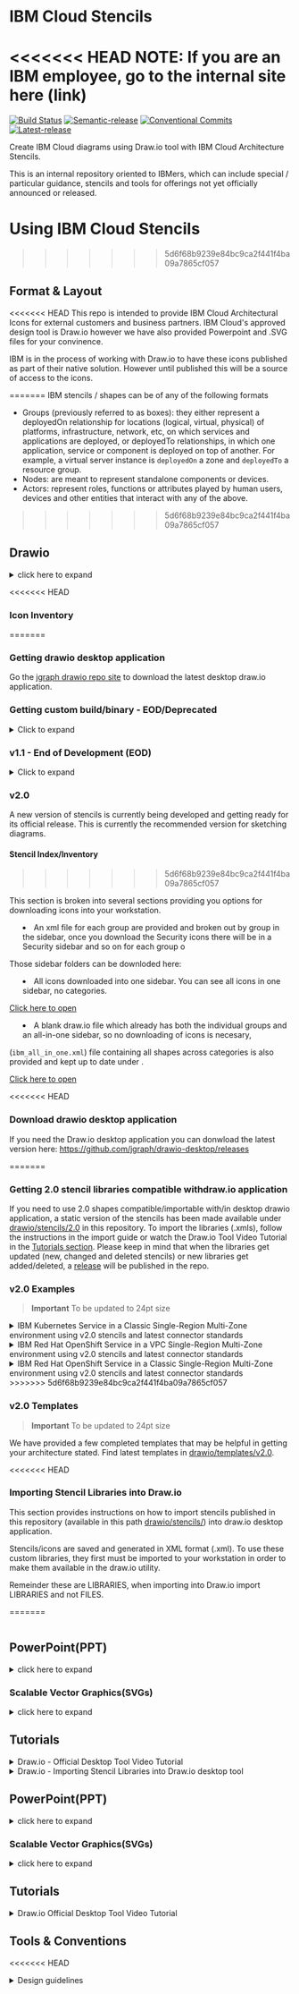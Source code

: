 # IBM Cloud Stencils

<<<<<<< HEAD
NOTE: If you are an IBM employee, go to the internal site here (link)
=======
[![Build Status](https://v3.travis.ibm.com/ibmcloud/ibm-cloud-stencils.svg?token=jfpNQnWpnpFuvGs7MeFB&branch=master)](https://v3.travis.ibm.com/github/ibmcloud/ibm-cloud-stencils) [![Semantic-release](https://img.shields.io/badge/semantic--release-e10079?label=Running&logo=semantic-release)](https://github.com/semantic-release/semantic-release) [![Conventional Commits](https://img.shields.io/badge/Conventional%20Commits-1.0.0-%23FE5196?logo=conventionalcommits&logoColor=white&label=Using%20Conventional%20Commmits)](https://conventionalcommits.org) [![Latest-release](https://shields-server.m03l6u0cqkx.eu-de.codeengine.appdomain.cloud/github/v/release/ibmcloud/ibm-cloud-stencils?label=Latest%20release&logo=github)](https://github.ibm.com/ibmcloud/ibm-cloud-stencils/releases/latest)

Create IBM Cloud diagrams using Draw.io tool with IBM Cloud Architecture Stencils.  

This is an internal repository oriented to IBMers, which can include special / particular guidance, stencils and tools for offerings not yet officially announced or released.

# Using IBM Cloud Stencils
>>>>>>> 5d6f68b9239e84bc9ca2f441f4ba09a7865cf057

## Format & Layout

<<<<<<< HEAD
This repo is intended to provide IBM Cloud Architectural Icons for external customers and business partners.  IBM Cloud's approved design tool is Draw.io however we have also provided Powerpoint and .SVG files for your convinence.

IBM is in the process of working with Draw.io to have these icons published as part of their native solution.  However until published this will be a source of access to the icons.


=======
IBM stencils / shapes can be of any of the following formats
- Groups (previously referred to as boxes): they either represent a deployedOn relationship for locations (logical, virtual, physical) of platforms, infrastructure, network, etc, on which services and applications are deployed, or deployedTo relationships, in which one application, service or component is deployed on top of another. For example, a virtual server instance is `deployedOn` a zone and `deployedTo` a resource group.
- Nodes: are meant to represent standalone components or devices.
- Actors: represent roles, functions or attributes played by human users, devices and other entities that interact with any of the above.
>>>>>>> 5d6f68b9239e84bc9ca2f441f4ba09a7865cf057

## Drawio

<details><summary>click here to expand<summary>
<p>

<<<<<<< HEAD
### Icon Inventory
=======
### Getting drawio desktop application


Go the [jgraph drawio repo site](https://github.com/jgraph/drawio-desktop/releases) to download the latest desktop draw.io application.

### Getting custom build/binary - EOD/Deprecated

<details><summary>Click to expand</summary>
<p>

> **Warning**
Only use these if planning on rendering/opening an older/existing file created with them.

The usage of these is no longer recommended, however they are still kept in this repo for backwards compatibility to render 2.0 diagrams created with them.

Download the zip/dmg and extract the binary by going to one of the following:

- [v30.2.45 beta2](https://github.ibm.com/ibmcloud/ibm-cloud-stencils/releases/tag/v30.2.45-ibm2beta2)

- [v20.0.028 beta1](https://github.ibm.com/ibmcloud/ibm-cloud-stencils/releases/tag/v20.0.28-ibm2beta)

The builds contain some additional features not available in the [draw.io application](https://github.com/jgraph/drawio-desktop/releases). In addition, stencil libraries can be easily imported all by doing the following:

* Open application/binary and click on "+ More Shapes" in the bottom left panel.
* Scroll down and select/check "IBM" or the respective libraries ("IBM Cloud", "IBM Core", "IBM Industry", etc.) if using [Beta 1 - Deprecated](https://github.ibm.com/ibmcloud/ibm-cloud-stencils/releases/tag/v20.0.28-ibm2beta) .
* Click "Apply" to finish.

</p>
</details>

### v1.1 - End of Development (EOD)

<details><summary>Click to expand</summary>
<p>

Version 1.1 refers to an extension of legacy (1.0) IBM stencils already available in the drawio application, some of which were either enhanced or replaced. Version 1.1 is being replaced/superseded by [2.0](#v20) and is no longer being developed/maintained. 1.0 is only recommended if you still have the need to stay with 1.1 and are unable find shapes in 1.1 libraries.

Icons/stencils consist of two set of libraries:
- [X] [Architecture Icons](https://www.ibm.com/cloud/architecture/architectures/edit) which represent IBM Cloud specific and non-cloud specific components organized and categorized by type, function and color. Architecture icons are available in this [path](/drawio/stencils/1.1%20-%20EOD)


#### v1.1 Examples

<details><summary>IBM VPC Diagram using latest v1.1 stencils and connector standards</summary>
<img src="/images/ibm_vpc_architecture_simple.png">
</details>

#### v1.1 Templates

Find latest templates in [drawio/templates/v1.1 - EOD](drawio/templates/v1.1%20-%20EOD)

</p>
</details>

### v2.0

A new version of stencils is currently being developed and getting ready for its official release. This is currently the recommended version for sketching diagrams.

#### Stencil Index/Inventory
>>>>>>> 5d6f68b9239e84bc9ca2f441f4ba09a7865cf057

This section is broken into several sections providing you options for downloading icons into your workstation. 

* An xml file for each group are provided and broken out by group in the sidebar, once you download the Security icons there will be in a Security sidebar and so on for each group o
<p>
<p>Those sidebar folders can be downloded here:


* All icons downloaded into one sidebar.  You can see all icons in one sidebar, no categories.


[Click here to open](drawio/stencils/2.0/Index.tsv)
  

* A blank draw.io file which already has both the individual groups and an all-in-one sidebar, so no downloading of icons is necesary, 

 (`ibm_all_in_one.xml`) file containing all shapes across categories is also provided and kept up to date under .

[Click here to open](drawio/stencils/2.0/Index.tsv)

<<<<<<< HEAD
### Download drawio desktop application

If you need the Draw.io desktop application you can donwload the latest version here: 
https://github.com/jgraph/drawio-desktop/releases


=======

### Getting 2.0 stencil libraries compatible withdraw.io application

If you need to use 2.0 shapes compatible/importable with/in desktop drawio application, a static version of the stencils has been made available under [drawio/stencils/2.0](/drawio/stencils/2.0) in this repository. To import the libraries (.xmls), follow the instructions in the import guide or watch the Draw.io Tool Video Tutorial in the [Tutorials section](#tutorials). Please keep in mind that when the libraries get updated (new, changed and deleted stencils) or new libraries get added/deleted, a [release](https://github.ibm.com/ibmcloud/ibm-cloud-stencils/releases) will be published in the repo.


[^1]: :information_source: **Important:** For diagrams to be hosted in governed content and/or public facing documents, official repositories and sites, the desktop [draw.io application](#getting-desktop-drawio) is the recommended tool for sketching diagrams.

### v2.0 Examples

> **Important**
To be updated to 24pt size

<details><summary>IBM Kubernetes Service in a Classic Single-Region Multi-Zone environment using v2.0 stencils and latest connector standards</summary>

  ![](images/v2.0/Static/IKS_SR_MZ_Classic.svg)
</details>
<details><summary>IBM Red Hat OpenShift Service in a VPC Single-Region Multi-Zone environment using v2.0 stencils and latest connector standards</summary>

  ![](images/v2.0/Static/ROKS_SR_MZ_VPC.svg)
</details>
<details><summary>IBM Red Hat OpenShift Service in a Classic Single-Region Multi-Zone environment using v2.0 stencils and latest connector standards</summary>

  ![](images/v2.0/Static/ROKS_SR_MZ_Classic.svg)
</details>
>>>>>>> 5d6f68b9239e84bc9ca2f441f4ba09a7865cf057

### v2.0 Templates

> **Important**
To be updated to 24pt size

We have provided a few completed templates that may be helpful in getting your architecture stated. Find latest templates in [drawio/templates/v2.0](/drawio/templates/v2.0).

<<<<<<< HEAD
### Importing Stencil Libraries into Draw.io 

This section provides instructions on how to import stencils published in this repository (available in this path [drawio/stencils/](/drawio/stencils)) into draw.io desktop application.<p>

Stencils/icons are saved and generated in XML format (.xml). To use these custom libraries, they first must be imported to your workstation in order to make them available in the draw.io utility. 

<p>Remeinder these are LIBRARIES, when importing into Draw.io import LIBRARIES and not FILES.
 
=======
</details>

## PowerPoint(PPT)

<details><summary>click here to expand</summary>

> **Important**
To be updated soon

Link to [folder](/powerpoint) 

</details>

### Scalable Vector Graphics(SVGs)

<details><summary>click here to expand</summary>

> **Important**
To be updated soon

Link to [folder](/svg) 

</details>

## Tutorials

<details><summary>Draw.io - Official Desktop Tool Video Tutorial</summary>
<p>

https://media.github.ibm.com/user/94907/files/154fd6d3-573a-4c14-a7ba-25ff57c3c821

 
</p>
</details>

<details><summary>Draw.io - Importing Stencil Libraries into Draw.io desktop tool</summary>
<p>

This section provides instructions on how to import stencils published in this repository (available in this path [drawio/stencils/2.0](/drawio/stencils/2.0)) into draw.io desktop application.
Stencils/icons are added and grouped using libraries, the libraries can contain one or several stencils, these are saved and generated in XML format (.xml). To use these these custom libraries, they first must be imported in order to make them available in the draw.io utility/tool. Remember that only desktop drawio application (as opposed to the [online counterpart](https://app.diagrams.net/))is authorized for IBM internal diagrams.

[^3]: :warning: Please note that the following All-in-one options have been made available:

- All-in-one (`ibm_all_in_one.xml`) importable file containing all stencils/shapes is now provided for v2.0 in this directory [drawio/stencils/2.0](/drawio/stencils/2.0).

- If getting started with draw.io, All-in-one (`v2.0.0-all-in-one-stencils.drawio`) double-clickable file containing all stencils/shapes is now provided for v2.0 in this directory [drawio/stencils](/drawio/stencils/2.0)
>>>>>>> 5d6f68b9239e84bc9ca2f441f4ba09a7865cf057

### Import Guides
Here are the instructions on how to download the .xml library files into your workstation.

<details><summary>Import using Github Clone (Recommended)</summary>
<p>

### Prerequistes

- A [GitHub.ibm.com enterprise active account](https://github.ibm.com/).
- Git [CLI](https://gist.github.com/derhuerst/1b15ff4652a867391f03) or [GitHub Desktop](https://desktop.github.com/).
- An [SSH Key associated](https://docs.github.com/en/authentication/connecting-to-github-with-ssh/adding-a-new-ssh-key-to-your-github-account) to the github.com account if using CLI.
 
### Option 1 - GitHub Desktop Instructions

<details><summary>Click here to expand</summary>

- Sign into [github.ibm.com](https://github.ibm.com).
- In the main [page](https://github.ibm.com/ibmcloud/ibm-cloud-stencils), click the **Clone or download** button, select on **Open in Desktop**, wait for the prompt and select/confirm launching the link using GitHub Desktop application. Confirm directory where repository will be cloned:

  ![](images/CloningUsingGHD.png)

  Click on **Clone** and wait for process to complete.

- Open the desktop [Draw.io application](https://github.com/jgraph/drawio-desktop/releases) in your computer or open [draw.io](https://www.draw.io/) in your browser.

- Select **Create New Diagram**, then click **Create**.

  <details><summary>If importing one library (.xml) at time</summary>
  <p>

  - Click on **File > Open Library**, browse your drawio folder in your cloned/local  directory and select the XML file, then click on **Open**. Repeat for every additional XML file you wish to import.

  - Confirm library or libraries are visible in the left panel:

    ![](images/ImportedLibraries.png)
  </details>
  <details><summary>If importing all libraries (.xmls) at the same time</summary>
  <p>

  - Go to `Extras`, then click `Configuration`
  - Hit `Preferences`
  - Edit the `customLibraries` block section to include the path to all the    XML files, see [default OS configurations](#default-configurations) below
  - click `Apply` and restart to refresh the changes.
  - Confirm library or libraries are visible in the left panel
     ![](images/ImportedLibraries.png)

  </details>

</details>



### Option 2 - GitHub CLI Instructions

<details><summary>Click here to expand</summary>

- Sign into [github.ibm.com](https://github.ibm.com).
- While in the main [page](https://github.ibm.com/ibmcloud/ibm-cloud-stencils), click the **Clone or download** button, select on **Use SSH** if not already selected (**Use HTTPS** will be displayed) and then copy the link using the copy symbol:

  ![](images/UseSSH.png)

- CD to directory where you wish to clone this repository.

- Clone the repository using **git clone** syntax using the previously copied ssh link:

  ```
  $ git clone git@github.ibm.com:ibmcloud/ibm-cloud-stencils.git
  Cloning into 'ibm-cloud-stencils'...
  Enter passphrase for key '/Users/youruserid/.ssh/id_rsa': 
  ```
- Enter the passphrase of your SSH key.

- Confirm repository was successfully cloned, the CLI should display something like this:

  ```
  remote: Enumerating objects: 58893, done.
  remote: Total 58893 (delta 0), reused 0 (delta 0), pack-reused 58893
  Receiving objects: 100% (58893/58893), 185.09 MiB | 5.01 MiB/s, done.
  Resolving deltas: 100% (18944/18944), done.
  $ 
  ```
  <details><summary>If importing one library (.xml) at time</summary>
  <p>

  - Click on **File > Open Library**, browse your drawio folder in your cloned/local  directory and select the XML file, then click on **Open**. Repeat for every additional XML file you wish to import.

  - Confirm library or libraries are visible in the left panel:

    ![](images/ImportedLibraries.png)
  </details>
  <details><summary>If importing all libraries (.xmls) at the same time</summary>
  <p>

  - Go to `Extras`, then click `Configuration`
  - Hit `Preferences`
  - Edit the `customLibraries` block section to include the path to all the    XML files, see default OS configurations below
  - click `Apply` and restart to refresh the changes.
  - Confirm library or libraries are visible in the left panel
     ![](images/ImportedLibraries.png)

</details>

#### Default configurations:
:exclamation: **Important**: stencils must be in reverse order in JSON to load in alphabetical order in drawio desktop.

- #### 1. Default drawio desktop preferences file for macOS:

    <details><summary>Click here to see code snippet</summary>
    
    ```json
    {
      "language": "",
      "configVersion": null,
      "customFonts": [],
      "libraries": "general;uml;er;bpmn;flowchart;basic;arrows2",
      "customLibraries": [
        "S/REPLACE_WITH_YOUR_PATH/ibm-cloud-stencils/drawio/stencils/2.0/ibm_uml_relationships.xml",
        "S/REPLACE_WITH_YOUR_PATH/ibm-cloud-stencils/drawio/stencils/2.0/ibm_sequence_numbers.xml",
        "S/REPLACE_WITH_YOUR_PATH/ibm-cloud-stencils/drawio/stencils/2.0/ibm_core_storage.xml",
        "S/REPLACE_WITH_YOUR_PATH/ibm-cloud-stencils/drawio/stencils/2.0/ibm_core_security_devices.xml",
        "S/REPLACE_WITH_YOUR_PATH/ibm-cloud-stencils/drawio/stencils/2.0/ibm_core_security.xml",
        "S/REPLACE_WITH_YOUR_PATH/ibm-cloud-stencils/drawio/stencils/2.0/ibm_core_network_devices.xml",
        "S/REPLACE_WITH_YOUR_PATH/ibm-cloud-stencils/drawio/stencils/2.0/ibm_core_network.xml",
        "S/REPLACE_WITH_YOUR_PATH/ibm-cloud-stencils/drawio/stencils/2.0/ibm_core_management.xml",
        "S/REPLACE_WITH_YOUR_PATH/ibm-cloud-stencils/drawio/stencils/2.0/ibm_core_groups_security.xml",
        "S/REPLACE_WITH_YOUR_PATH/ibm-cloud-stencils/drawio/stencils/2.0/ibm_core_groups_network.xml",
        "S/REPLACE_WITH_YOUR_PATH/ibm-cloud-stencils/drawio/stencils/2.0/ibm_core_groups_locations.xml",
        "S/REPLACE_WITH_YOUR_PATH/ibm-cloud-stencils/drawio/stencils/2.0/ibm_core_groups_containers.xml",
        "S/REPLACE_WITH_YOUR_PATH/ibm-cloud-stencils/drawio/stencils/2.0/ibm_core_groups_compute.xml",
        "S/REPLACE_WITH_YOUR_PATH/ibm-cloud-stencils/drawio/stencils/2.0/ibm_core_groups_actors.xml",
        "S/REPLACE_WITH_YOUR_PATH/ibm-cloud-stencils/drawio/stencils/2.0/ibm_core_groups.xml",
        "S/REPLACE_WITH_YOUR_PATH/ibm-cloud-stencils/drawio/stencils/2.0/ibm_core_devops.xml",
        "S/REPLACE_WITH_YOUR_PATH/ibm-cloud-stencils/drawio/stencils/2.0/ibm_core_data.xml",
        "S/REPLACE_WITH_YOUR_PATH/ibm-cloud-stencils/drawio/stencils/2.0/ibm_core_compute_devices.xml",
        "S/REPLACE_WITH_YOUR_PATH/ibm-cloud-stencils/drawio/stencils/2.0/ibm_core_compute_containers.xml",
        "S/REPLACE_WITH_YOUR_PATH/ibm-cloud-stencils/drawio/stencils/2.0/ibm_core_compute.xml",
        "S/REPLACE_WITH_YOUR_PATH/ibm-cloud-stencils/drawio/stencils/2.0/ibm_core_applications.xml",
        "S/REPLACE_WITH_YOUR_PATH/ibm-cloud-stencils/drawio/stencils/2.0/ibm_core_actors_users.xml",
        "S/REPLACE_WITH_YOUR_PATH/ibm-cloud-stencils/drawio/stencils/2.0/ibm_core_actors_locations.xml",
        "S/REPLACE_WITH_YOUR_PATH/ibm-cloud-stencils/drawio/stencils/2.0/ibm_core_actors_devices.xml",
        "S/REPLACE_WITH_YOUR_PATH/ibm-cloud-stencils/drawio/stencils/2.0/ibm_cloud_storage_devices.xml",
        "S/REPLACE_WITH_YOUR_PATH/ibm-cloud-stencils/drawio/stencils/2.0/ibm_cloud_storage.xml",
        "S/REPLACE_WITH_YOUR_PATH/ibm-cloud-stencils/drawio/stencils/2.0/ibm_cloud_security.xml",
        "S/REPLACE_WITH_YOUR_PATH/ibm-cloud-stencils/drawio/stencils/2.0/ibm_cloud_paks.xml",
        "S/REPLACE_WITH_YOUR_PATH/ibm-cloud-stencils/drawio/stencils/2.0/ibm_cloud_network_devices.xml",
        "S/REPLACE_WITH_YOUR_PATH/ibm-cloud-stencils/drawio/stencils/2.0/ibm_cloud_network.xml",
        "S/REPLACE_WITH_YOUR_PATH/ibm-cloud-stencils/drawio/stencils/2.0/ibm_cloud_management.xml",
        "S/REPLACE_WITH_YOUR_PATH/ibm-cloud-stencils/drawio/stencils/2.0/ibm_cloud_groups_security.xml",
        "S/REPLACE_WITH_YOUR_PATH/ibm-cloud-stencils/drawio/stencils/2.0/ibm_cloud_groups_network.xml",
        "S/REPLACE_WITH_YOUR_PATH/ibm-cloud-stencils/drawio/stencils/2.0/ibm_cloud_groups_locations.xml",
        "S/REPLACE_WITH_YOUR_PATH/ibm-cloud-stencils/drawio/stencils/2.0/ibm_cloud_groups.xml",
        "S/REPLACE_WITH_YOUR_PATH/ibm-cloud-stencils/drawio/stencils/2.0/ibm_cloud_data_databases.xml",
        "S/REPLACE_WITH_YOUR_PATH/ibm-cloud-stencils/drawio/stencils/2.0/ibm_cloud_compute_devices.xml",
        "S/REPLACE_WITH_YOUR_PATH/ibm-cloud-stencils/drawio/stencils/2.0/ibm_cloud_compute.xml",
        "S/REPLACE_WITH_YOUR_PATH/ibm-cloud-stencils/drawio/stencils/2.0/ibm_cloud_applications.xml",
        "S/REPLACE_WITH_YOUR_PATH/ibm-cloud-stencils/drawio/stencils/2.0/ibm_all_in_one.xml",
        "S/REPLACE_WITH_YOUR_PATH/ibm-cloud-stencils/drawio/stencils/2.0/3rd Party Products.xml"
      ],
      "plugins": [],
      "recentColors": [],
      "formatWidth": "240",
      "createTarget": false,
      "pageFormat": {
        "x": 0,
        "y": 0,
        "width": 827,
        "height": 1169
      },
      "search": true,
      "showStartScreen": true,
      "gridColor": "#d0d0d0",
      "darkGridColor": "#424242",
      "autosave": false,
      "resizeImages": null,
      "openCounter": 1,
      "version": 18,
      "unit": 1,
      "isRulerOn": false,
      "ui": ""
    }
    ```   
    
   
    
    
    </details>


</p>
</details>

<details><summary>Import using Download Zip</summary>
<p>

- To download all contents of the repository, navigate to the main [page](README.md), click the **Clone or download** button and then select **Download ZIP**. Alternatively, if downloading a specific version/release, go the [releases page](https://github.ibm.com/ibmcloud/ibm-cloud-stencils/releases), select the one needed and hit the `source code (zip)` button.

- Go to your downloads directory and extract the ZIP file contents and access the folder called **drawio**, it should be located in the following path:

  `YourDownloadsDirectory/ibm-cloud-stencils-master/drawio`

- Confirm XML file(s) you wish to import are visible inside the the drawio folder in your downloads directory:

![](/images/ConfirmXMLfiles.png)

- Open the desktop [Draw.io application](https://github.com/jgraph/drawio-desktop/releases) in your computer or open [draw.io](https://www.draw.io/) in your browser.

- Select **Create New Diagram**, then click **Create**.

- Click on **File > Open Library**, browse your drawio folder in your downloads directory and select the XML file, then click on **Open**. Repeat for every additional XML file you wish to import.

- Confirm library or libraries are visible in the left panel:

  ![](images/ImportedLibraries.png)

  If you run into issues, please use Github Clone approach (below)
</p>
</details>
<<<<<<< HEAD

</details>

## PowerPoint(PPT)

<details><summary>click here to expand</summary>

This kit is built using the IBM presentation template, and is meant for creating IT architecture diagrams using the SDS metamodel, but it can be used as a starting point for other types of technical diagrams

Link to [folder](/powerpoint) 

</details>

### Scalable Vector Graphics(SVGs)

<details><summary>click here to expand</summary>

.svg icons have been added for use with other design tools:

Link to [folder](/svg) 

</details>

## Tutorials

<details><summary>Draw.io Official Desktop Tool Video Tutorial</summary>
<p>



https://media.github.ibm.com/user/94907/files/154fd6d3-573a-4c14-a7ba-25ff57c3c821




=======
>>>>>>> 5d6f68b9239e84bc9ca2f441f4ba09a7865cf057
 
</p>
</details>

## Tools & Conventions


<<<<<<< HEAD
<details><Summary> Design guidelines</summary>
<p>



IBM stencils / shapes can be of any of the following formats
- Groups either represent a deployedOn relationship for locations (logical, virtual, physical) of platforms, infrastructure, network, etc, on which services and applications are deployed, or deployedTo relationships, in which one application, service or component is deployed on top of another. For example, a virtual server instance is `deployedOn` a zone and `deployedTo` a resource group.
=======
<details><summary>Draw.io</summary>
<p>

**NOTE: For IBM internal designs/diagrams, you must use the desktop application (2.) to create or edit a diagram. The draw.io/diagrams.net web application (1.) is only approved for public designs that contain no forward-looking material**
1. To use the IBM Stencils on draw.io in your browser: https://draw.io/?libs=ibm
2. To use the IBM Stencils on the [draw.io desktop application](https://github.com/jgraph/drawio-desktop/releases) follow [above instructions](#importing-stencil-libraries-into-drawio) for importing stencil libraries (.xml files)

</p>
</details>

<details><summary>Metadata header</summary>
<p>

As outlined in [section](#v20), diagrams in 2.0 version can be created by using either the official/native desktop drawio application or the temporary/custom binary build/tool. To help users and teams consuming diagrams, it is highly recommended to include the metadata header/page to indicate the right flavor and version of stencils used and ensure proper software/tooling is selected/downloaded when further editing is needed. The header will also help keep track of updates in the diagram.

Below you will find an example when using static libraries:

![](images/Metadata.png)

The recommended options/combinations for the interesting fields are:

### If using [desktop drawio](#compatible-with-official-drawio-application-1)
| File Format | Stencils Source/Version|
|-|-|
| `Desktop drawio` | `Static 2.0 Libraries / vXY` |


### If using temporary/custom build
>>>>>>> 5d6f68b9239e84bc9ca2f441f4ba09a7865cf057

- Nodes: which are meant to represent standalone components or devices.

<<<<<<< HEAD
- Actors: represent roles, functions or attributes played by human users, devices and other entities that interact with any of the above
=======

When using build, `vXY` ideally would indicate pre-release version that used. For example [v30.2.56](https://github.ibm.com/ibmcloud/ibm-cloud-stencils/releases/tag/v30.2.56-ibm2beta2), if using desktop drawio, vXY would indicate [release/tag number](https://github.ibm.com/ibmcloud/ibm-cloud-stencils/releases), for example [v1.5.0](https://github.ibm.com/ibmcloud/ibm-cloud-stencils/releases/tag/v1.5.0).

Templates with the above metadata table are available as follows:
- `Metadata.xml`: for using in new/existing diagrams created in both desktop drawio and build. Available in [drawio/templates/v2.0](/drawio/templates/v2.0)
- `Metadata build template.drawio`: for using in new diagrams created in build. Available under [drawio/templates/v2.0/Using Build](/drawio/templates/v2.0/Using%20Build)
- `Metadata static template.drawio`: for using in new diagrams created in desktop drawio. Available under [drawio/templates/v2.0/Using Static - compatible with drawio tool](/drawio/templates/v2.0/Using%20Static%20-%20compatible%20with%20drawio%20tool)
 
</p>
</details>

<details><summary>Architecture Standards/Conventions</summary>
<p>

Please see the [Architecture Documentation Conventions](https://github.ibm.com/ibmcloud/governed-content/blob/main/architecture/documentation_conventions/architecture_documentation_conventions.md) for more guidance.

</p>
</details>

<details><summary>Colors</summary>
>>>>>>> 5d6f68b9239e84bc9ca2f441f4ba09a7865cf057
<p>
Examples

<<<<<<< HEAD
<details><summary>IBM Kubernetes Service in a Classic Single-Region Multi-Zone environment using v2.0 stencils and latest connector standards</summary>
=======
![](images/Colors.png)
>>>>>>> 5d6f68b9239e84bc9ca2f441f4ba09a7865cf057

  ![](images/v2.0/Static/IKS_SR_MZ_Classic.svg)
</details>
<details><summary>IBM Red Hat OpenShift Service in a VPC Single-Region Multi-Zone environment using v2.0 stencils and latest connector standards</summary>

  ![](images/v2.0/Static/ROKS_SR_MZ_VPC.svg)
</details>
<details><summary>IBM Red Hat OpenShift Service in a Classic Single-Region Multi-Zone environment using v2.0 stencils and latest connector standards</summary>

  ![](images/v2.0/Static/ROKS_SR_MZ_Classic.svg)
</details>
<details><summary>Connectors</summary>
<p>

  ![](images/Connectors.svg)
  
Please see the [Connectors file](/drawio/stencils/Connectors.drawio) with draw.io format version of the picture above or import the [IBM Connectors xml library](/drawio/stencils/ibm_connectors.xml).

</p>
</details>

## Help & Support

For additional help and support on how to use stencils and drawio, start a thread in the [#ibm-cloud-stencils](https://ibm-cloudplatform.slack.com/archives/C010ARBDZ9R) slack channel and if necessary open an [issue](https://github.ibm.com/ibmcloud/ibm-cloud-stencils/issues).
